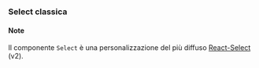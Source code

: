 ### Select classica

<!-- STORY -->

#### Note
Il componente `Select` è una personalizzazione del più diffuso [React-Select](https://github.com/JedWatson/react-select/tree/v2) (v2).